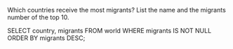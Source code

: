 Which countries receive the most migrants? List the name and the migrants number of the top 10.

SELECT country, migrants 
FROM world
WHERE migrants IS NOT NULL 
ORDER BY migrants DESC;